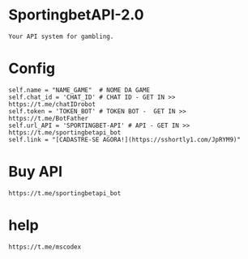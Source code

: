 # SportingbetAPI-2.0
    Your API system for gambling.

# Config
    self.name = "NAME_GAME"  # NOME DA GAME
    self.chat_id = 'CHAT_ID' # CHAT ID - GET IN >> https://t.me/chatIDrobot
    self.token = 'TOKEN_BOT' # TOKEN BOT -  GET IN >> https://t.me/BotFather
    self.url_API = 'SPORTINGBET-API' # API - GET IN >> https://t.me/sportingbetapi_bot
    self.link = "[CADASTRE-SE AGORA!](https://sshortly1.com/JpRYM9)"

# Buy API
    https://t.me/sportingbetapi_bot

# help
    https://t.me/mscodex